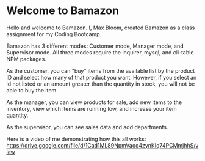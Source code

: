 # Welcome to Bamazon

Hello and welcome to Bamazon. I, Max Bloom, created Bamazon as a class assignment for my Coding Bootcamp.

Bamazon has 3 different modes: Customer mode, Manager mode, and Supervisor mode. All three modes require the inquirer, mysql, and cli-table NPM packages.

As the customer, you can "buy" items from the available list by the product ID and select how many of that product you want. However, if you select an id not listed or an amount greater than the quantity in stock, you will not be able to buy the item.

As the manager, you can view products for sale, add new items to the inventory, view which items are running low, and increase your item quantity.

As the supervisor, you can see sales data and add departments.

Here is a video of me demonstrating how this all works: https://drive.google.com/file/d/1Cad1ML89NpmVaoo4zynKIq74PCMmjhhS/view